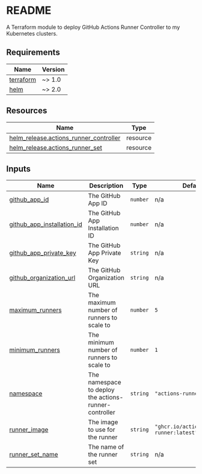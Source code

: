 # README
A Terraform module to deploy GitHub Actions Runner Controller to my Kubernetes clusters.
<!-- BEGIN_TF_DOCS -->
## Requirements

| Name | Version |
|------|---------|
| <a name="requirement_terraform"></a> [terraform](#requirement\_terraform) | ~> 1.0 |
| <a name="requirement_helm"></a> [helm](#requirement\_helm) | ~> 2.0 |

## Resources

| Name | Type |
|------|------|
| [helm_release.actions_runner_controller](https://registry.terraform.io/providers/hashicorp/helm/latest/docs/resources/release) | resource |
| [helm_release.actions_runner_set](https://registry.terraform.io/providers/hashicorp/helm/latest/docs/resources/release) | resource |

## Inputs

| Name | Description | Type | Default | Required |
|------|-------------|------|---------|:--------:|
| <a name="input_github_app_id"></a> [github\_app\_id](#input\_github\_app\_id) | The GitHub App ID | `number` | n/a | yes |
| <a name="input_github_app_installation_id"></a> [github\_app\_installation\_id](#input\_github\_app\_installation\_id) | The GitHub App Installation ID | `number` | n/a | yes |
| <a name="input_github_app_private_key"></a> [github\_app\_private\_key](#input\_github\_app\_private\_key) | The GitHub App Private Key | `string` | n/a | yes |
| <a name="input_github_organization_url"></a> [github\_organization\_url](#input\_github\_organization\_url) | The GitHub Organization URL | `string` | n/a | yes |
| <a name="input_maximum_runners"></a> [maximum\_runners](#input\_maximum\_runners) | The maximum number of runners to scale to | `number` | `5` | no |
| <a name="input_minimum_runners"></a> [minimum\_runners](#input\_minimum\_runners) | The minimum number of runners to scale to | `number` | `1` | no |
| <a name="input_namespace"></a> [namespace](#input\_namespace) | The namespace to deploy the actions-runner-controller | `string` | `"actions-runner"` | no |
| <a name="input_runner_image"></a> [runner\_image](#input\_runner\_image) | The image to use for the runner | `string` | `"ghcr.io/actions/actions-runner:latest"` | no |
| <a name="input_runner_set_name"></a> [runner\_set\_name](#input\_runner\_set\_name) | The name of the runner set | `string` | n/a | yes |
<!-- END_TF_DOCS -->